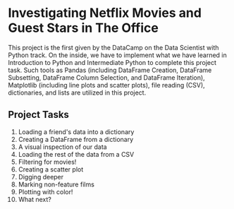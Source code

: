 
# Investigating Netflix Movies and Guest Stars in The Office

This project is the first given by the DataCamp on the Data Scientist with Python track. On the inside, we have to implement what we have learned in Introduction to Python and Intermediate Python to complete this project task. Such tools as Pandas (including DataFrame Creation, DataFrame Subsetting, DataFrame Column Selection, and DataFrame Iteration), Matplotlib (including line plots and scatter plots), file reading (CSV), dictionaries, and lists are utilized in this project.

## Project Tasks

1. Loading a friend's data into a dictionary
2. Creating a DataFrame from a dictionary
3. A visual inspection of our data
4. Loading the rest of the data from a CSV
5. Filtering for movies!
6. Creating a scatter plot
7. Digging deeper
8. Marking non-feature films
9. Plotting with color!
10. What next?
